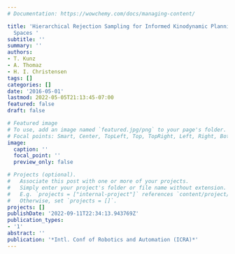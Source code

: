 ```yaml
---
# Documentation: https://wowchemy.com/docs/managing-content/

title: 'Hierarchical Rejection Sampling for Informed Kinodynamic Planning in High-Dimensional
  Spaces '
subtitle: ''
summary: ''
authors:
- T. Kunz
- A. Thomaz
- H. I. Christensen
tags: []
categories: []
date: '2016-05-01'
lastmod: 2022-05-05T21:13:45-07:00
featured: false
draft: false

# Featured image
# To use, add an image named `featured.jpg/png` to your page's folder.
# Focal points: Smart, Center, TopLeft, Top, TopRight, Left, Right, BottomLeft, Bottom, BottomRight.
image:
  caption: ''
  focal_point: ''
  preview_only: false

# Projects (optional).
#   Associate this post with one or more of your projects.
#   Simply enter your project's folder or file name without extension.
#   E.g. `projects = ["internal-project"]` references `content/project/deep-learning/index.md`.
#   Otherwise, set `projects = []`.
projects: []
publishDate: '2022-09-11T22:34:13.943769Z'
publication_types:
- '1'
abstract: ''
publication: '*Intl. Conf of Robotics and Automation (ICRA)*'
---
```

